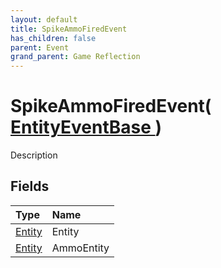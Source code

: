 ```yaml
---
layout: default
title: SpikeAmmoFiredEvent
has_children: false
parent: Event
grand_parent: Game Reflection
---
```

# SpikeAmmoFiredEvent( [ EntityEventBase ](/riftbreaker-wiki/docs/game-reflection/events/entity_event_base/) )
Description 

## Fields

| Type | Name |
|:----------|:--------------|
| [Entity](/riftbreaker-wiki/docs/game-reflection/classes/entity/) | Entity |
| [Entity](/riftbreaker-wiki/docs/game-reflection/classes/entity/) | AmmoEntity |

